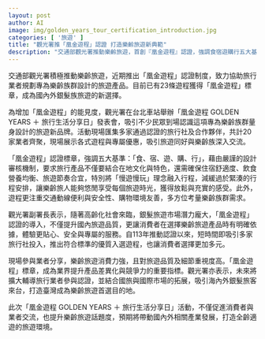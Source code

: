 ```yaml
---
layout: post
author: AI
image: img/golden_years_tour_certification_introduction.jpg
categories: [ '旅遊' ]
title: "觀光署推「凰金遊程」認證 打造樂齡旅遊新典範"
description: "交通部觀光署推動樂齡旅遊，首創『凰金遊程』認證，強調食宿遊購行五大基準，讓銀髮族享受舒適、安全、專屬的旅遊體驗。台北車站舉辦品牌活動，集結20家業者參與，推動樂齡旅遊市場發展，打造台灣全齡適遊新環境。"
---
```

交通部觀光署積極推動樂齡旅遊，近期推出「凰金遊程」認證制度，致力協助旅行業者規劃專為樂齡族群設計的旅遊產品。目前已有23條遊程獲得「凰金遊程」標章，成為國內外銀髮族旅遊的新選擇。

為增加「凰金遊程」的能見度，觀光署在台北車站舉辦「凰金遊程 GOLDEN YEARS ＋ 旅行生活分享日」發表會，吸引不少民眾到場認識這項專為樂齡族群量身設計的旅遊新品牌。活動現場匯集多家通過認證的旅行社及合作夥伴，共計20家業者齊聚，現場展示各式遊程與專屬優惠，吸引旅遊同好與樂齡族深入交流。

「凰金遊程」認證標章，強調五大基準：「食、宿、遊、購、行」，藉由嚴謹的設計審核機制，要求旅行產品不僅要結合在地文化與特色，還需確保住宿舒適度、飲食營養均衡、旅遊節奏合宜，特別將「慢遊慢玩」理念融入行程，減緩過於緊湊的行程安排，讓樂齡旅人能夠悠閒享受每個旅遊時光，獲得放鬆與充實的感受。此外，遊程更注重交通動線便利與安全性、購物環境友善，多方位考量樂齡族群需求。

觀光署副署長表示，隨著高齡化社會來臨，銀髮旅遊市場潛力龐大，「凰金遊程」認證的導入，不僅提升國內旅遊品質，更讓消費者在選擇樂齡旅遊產品時有明確依據，體驗更貼心、安全與專屬的服務。自113年推動認證以來，短時間即吸引多家旅行社投入，推出符合標準的優質入選遊程，也讓消費者選擇更加多元。

現場參與業者分享，樂齡旅遊消費力強，且對旅遊品質及細節重視度高。「凰金遊程」標章，成為業界提升產品差異化與競爭力的重要指標。觀光署亦表示，未來將擴大輔導旅行業者參與認證，並結合國旅與國際市場的拓展，吸引海內外銀髮旅客來台，打造臺灣成為樂齡旅遊首選目的地。

此次「凰金遊程 GOLDEN YEARS ＋ 旅行生活分享日」活動，不僅促進消費者與業者交流，也提升樂齡旅遊話題度，預期將帶動國內外相關產業發展，打造全齡適遊的旅遊環境。